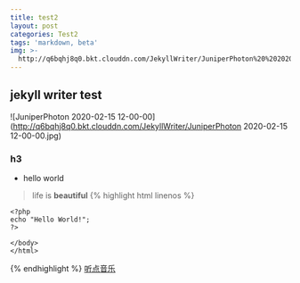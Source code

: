 ```yaml
---
title: test2
layout: post
categories: Test2
tags: 'markdown, beta'
img: >-
  http://q6bqhj8q0.bkt.clouddn.com/JekyllWriter/JuniperPhoton%20%202020-02-15%2012-00-00.jpg
---
```

## jekyll writer test

![JuniperPhoton  2020-02-15 12-00-00](http://q6bqhj8q0.bkt.clouddn.com/JekyllWriter/JuniperPhoton  2020-02-15 12-00-00.jpg)

### h3

* hello world

> life is __beautiful__
{% highlight html linenos %}
    <!DOCTYPE html>
    <html>
    <body>

    <?php
    echo "Hello World!";
    ?>

    </body>
    </html>
{% endhighlight %}
[听点音乐](http://m.violin.site/music)
